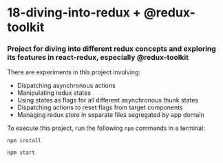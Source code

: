 # 18-diving-into-redux + @redux-toolkit

### Project for diving into different redux concepts and exploring its features in react-redux, especially @redux-toolkit

There are experiments in this project involving:
- Dispatching asynchronous actions
- Manipulating redux states
- Using states as flags for all different asynchronous thunk states 
- Dispatching actions to reset flags from target components
- Managing redux store in separate files segregated by app domain

To execute this project, run the following `npm` commands in a terminal:

`npm install`

`npm start`
